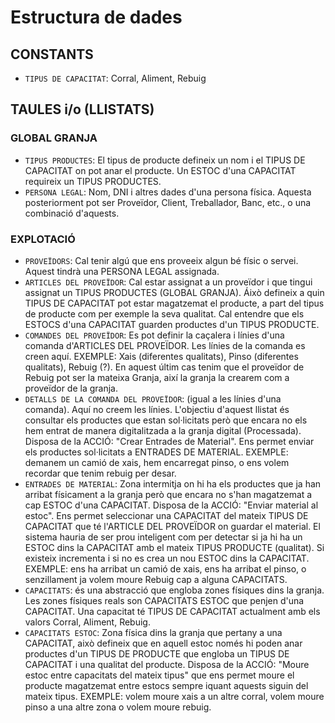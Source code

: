 # Estructura de dades

## CONSTANTS
- `TIPUS DE CAPACITAT`: Corral, Aliment, Rebuig

## TAULES i/o (LLISTATS)

### GLOBAL GRANJA
- `TIPUS PRODUCTES`: El tipus de producte defineix un nom i el TIPUS DE CAPACITAT on pot anar el producte. Un ESTOC d'una CAPACITAT requireix un TIPUS PRODUCTES.
- `PERSONA LEGAL`: Nom, DNI i altres dades  d'una persona física. Aquesta posteriorment pot ser Proveïdor, Client, Treballador, Banc, etc., o una combinació d'aquests.

### EXPLOTACIÓ
- `PROVEÏDORS`: Cal tenir algú que ens proveeix algun bé físic o servei. Aquest tindrà una PERSONA LEGAL assignada.
- `ARTICLES DEL PROVEÏDOR`: Cal estar assignat a un proveïdor i que tingui assignat un TIPUS PRODUCTES (GLOBAL GRANJA). Áixò defineix a quin TIPUS DE CAPACITAT pot estar magatzemat el producte, a part del tipus de producte com per exemple la seva qualitat. Cal entendre que els ESTOCS d'una CAPACITAT guarden productes d'un TIPUS PRODUCTE. 
- `COMANDES DEL PROVEÏDOR`: Es pot definir la caçalera i línies d'una comanda d'ARTICLES DEL PROVEÏDOR. Les línies de la comanda es creen aquí. EXEMPLE: Xais (diferentes qualitats), Pinso (diferentes qualitats), Rebuig (?). En aquest últim cas tenim que el proveïdor de Rebuig pot ser la mateixa Granja, així la granja la crearem com a proveïdor de la granja.
- `DETALLS DE LA COMANDA DEL PROVEÏDOR`: (igual a les línies d'una comanda). Aquí no creem les línies. L'objectiu d'aquest llistat és consultar els productes que estan sol·licitats però que encara no els hem entrat de manera digitalitzada a la granja digital (Processada). Disposa de la ACCIÓ: "Crear Entrades de Material". Ens permet enviar els productes sol·licitats a ENTRADES DE MATERIAL. EXEMPLE: demanem un camió de xais, hem encarregat pinso, o ens volem recordar que tenim rebuig per desar.
- `ENTRADES DE MATERIAL`: Zona intermitja on hi ha els productes que ja han arribat físicament a la granja però que encara no s'han magatzemat a cap ESTOC d'una CAPACITAT. Disposa de la ACCIÓ: "Enviar material al estoc". Ens permet seleccionar una CAPACITAT del mateix TIPUS DE CAPACITAT que té l'ARTICLE DEL PROVEÏDOR on guardar el material. El sistema hauria de ser prou inteligent com per detectar si ja hi ha un ESTOC dins la CAPACITAT amb el mateix TIPUS PRODUCTE (qualitat). Si existeix incrementa i si no es crea un nou ESTOC dins la CAPACITAT. EXEMPLE: ens ha arribat un camió de xais, ens ha arribat el pinso, o senzillament ja volem moure Rebuig cap a alguna CAPACITATS.
- `CAPACITATS`: és una abstracció que engloba zones físiques dins la granja. Les zones físiques reals son CAPACITATS ESTOC que penjen d'una CAPACITAT. Una capacitat té TIPUS DE CAPACITAT actualment amb els valors Corral, Aliment, Rebuig.
- `CAPACITATS ESTOC`: Zona física dins la granja que pertany a una CAPACITAT, això defineix que en aquell estoc només hi poden anar productes d'un TIPUS DE PRODUCTE que engloba un TIPUS DE CAPACITAT i una qualitat del producte. Disposa de la ACCIÓ: "Moure estoc entre capacitats del mateix tipus" que ens permet moure el producte magatzemat entre estocs sempre iquant aquests siguin del mateix tipus. EXEMPLE: volem moure xais a un altre corral, volem moure pinso a una altre zona o volem moure rebuig.